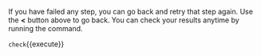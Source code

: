 If you have failed any step, you can go back and retry that step again. Use the **<** button above to go back. You can check your results anytime by running the command.

`check`{{execute}}
